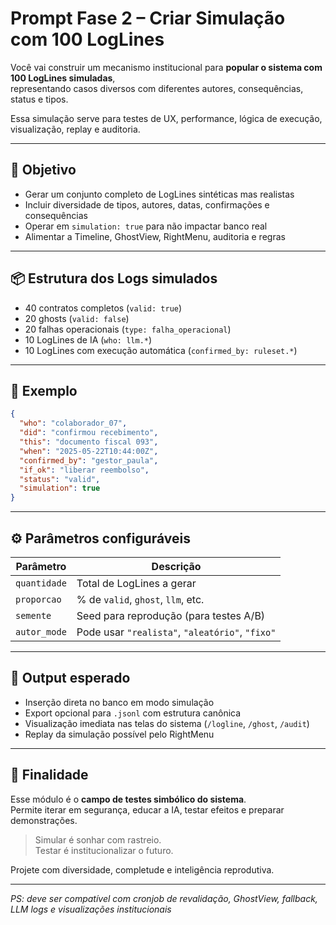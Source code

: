 # Prompt Fase 2 – Criar Simulação com 100 LogLines

Você vai construir um mecanismo institucional para **popular o sistema com 100 LogLines simuladas**,  
representando casos diversos com diferentes autores, consequências, status e tipos.

Essa simulação serve para testes de UX, performance, lógica de execução, visualização, replay e auditoria.

---

## 🎯 Objetivo

- Gerar um conjunto completo de LogLines sintéticas mas realistas
- Incluir diversidade de tipos, autores, datas, confirmações e consequências
- Operar em `simulation: true` para não impactar banco real
- Alimentar a Timeline, GhostView, RightMenu, auditoria e regras

---

## 📦 Estrutura dos Logs simulados

- 40 contratos completos (`valid: true`)
- 20 ghosts (`valid: false`)
- 20 falhas operacionais (`type: falha_operacional`)
- 10 LogLines de IA (`who: llm.*`)
- 10 LogLines com execução automática (`confirmed_by: ruleset.*`)

---

## 🧱 Exemplo

```json
{
  "who": "colaborador_07",
  "did": "confirmou recebimento",
  "this": "documento fiscal 093",
  "when": "2025-05-22T10:44:00Z",
  "confirmed_by": "gestor_paula",
  "if_ok": "liberar reembolso",
  "status": "valid",
  "simulation": true
}
```

---

## ⚙️ Parâmetros configuráveis

| Parâmetro        | Descrição                              |
|------------------|------------------------------------------|
| `quantidade`     | Total de LogLines a gerar                |
| `proporcao`      | % de `valid`, `ghost`, `llm`, etc.       |
| `semente`        | Seed para reprodução (para testes A/B)   |
| `autor_mode`     | Pode usar `"realista"`, `"aleatório"`, `"fixo"` |

---

## 🧾 Output esperado

- Inserção direta no banco em modo simulação
- Export opcional para `.jsonl` com estrutura canônica
- Visualização imediata nas telas do sistema (`/logline`, `/ghost`, `/audit`)
- Replay da simulação possível pelo RightMenu

---

## 📌 Finalidade

Esse módulo é o **campo de testes simbólico do sistema**.  
Permite iterar em segurança, educar a IA, testar efeitos e preparar demonstrações.

> Simular é sonhar com rastreio.  
> Testar é institucionalizar o futuro.

Projete com diversidade, completude e inteligência reprodutiva.

---

*PS: deve ser compatível com cronjob de revalidação, GhostView, fallback, LLM logs e visualizações institucionais*